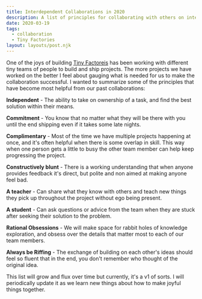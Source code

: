 ```yaml
---
title: Interdependent Collaborations in 2020
description: A list of principles for collaborating with others on interdependent projects.
date: 2020-03-19
tags:
  - collaboration
  - Tiny Factories
layout: layouts/post.njk
---
```


One of the joys of building [Tiny Factoreis](https://tinyfactories.space) has been working with different tiny teams of people to build and ship projects. The more projects we have worked on the better I feel about gauging what is needed for us to make the collaboration successful. I wanted to summarize some of the principles that have become most helpful from our past collaborations:


**Independent** - The ability to take on ownership of a task, and find the best solution within their means.  

**Commitment** - You know that no matter what they will be there with you until the end shipping even if it takes some late nights.
 
**Complimentary** - Most of the time we have multiple projects happening at once, and it's often helpful when there is some overlap in skill. This way when one person gets a little to busy the other team member can help keep progressing the project. 

**Constructively blunt** - There is a working understanding that when anyone provides feedback it's direct, but polite and non aimed at making anyone feel bad.

**A teacher** - Can share what they know with others and teach new things they pick up throughout the project without ego being present.
 
**A student** - Can ask questions or advice from the team when they are stuck after seeking their solution to the problem.

**Rational Obsessions** - We will make space for rabbit holes of knowledge exploration, and obsess over the details that matter most to each of our team members.

**Always be Riffing** - The exchange of building on each other's ideas should feel so fluent that in the end, you don't remember who thought of the original idea.

This list will grow and flux over time but currently, it's a v1 of sorts. I will periodically update it as we learn new things about how to make joyful things together.